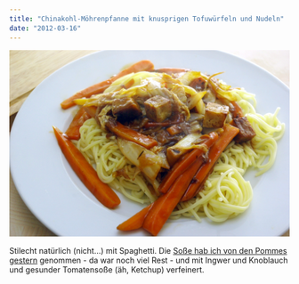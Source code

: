 ```yaml
---
title: "Chinakohl-Möhrenpfanne mit knusprigen Tofuwürfeln und Nudeln"
date: "2012-03-16"
---
```


[![](images/imgp8693.jpg "Chinakohl")](http://apfeleimer.wordpress.com/2012/03/16/chinakohl-mohrenpfanne-mit-knusprigen-tofuwurfeln-und-nudeln/imgp8693/)

Stilecht natürlich (nicht...) mit Spaghetti. Die [Soße hab ich von den Pommes gestern](http://apfeleimer.wordpress.com/2012/03/14/pommes-mit-brauner-sose/) genommen - da war noch viel Rest - und mit Ingwer und Knoblauch und gesunder Tomatensoße (äh, Ketchup) verfeinert.
